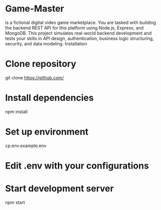 # Game-Master
is a fictional digital video game marketplace. You are tasked with building the backend REST API for this platform using Node.js, Express, and MongoDB. This project simulates real-world backend development and tests your skills in API design, authentication, business logic structuring, security, and data modeling.
Installation 
# Clone repository 
git clone https://github.com/ 
# Install dependencies 
npm install 
# Set up environment 
cp.env.example.env 
# Edit .env with your configurations 
# Start development server 
npm start
